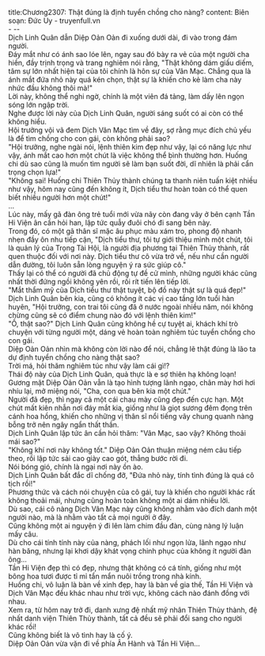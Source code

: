 title:Chương2307: Thật đúng là định tuyển chồng cho nàng?
content:
Biên soạn: Đức Uy - truyenfull.vn<br>- --<br>Dịch Linh Quân dẫn Diệp Oản Oản đi xuống dưới dài, đi vào trong đám người.<br>Đáy mắt như có ánh sao lóe lên, ngay sau đó bày ra vẻ của một người cha hiền, đầy trịnh trọng và trang nghiêm nói rằng, "Thật không dám giấu diếm, tâm sự lớn nhất hiện tại của tôi chính là hôn sự của Vân Mạc. Chẳng qua là ánh mắt đứa nhỏ này quá kén chọn, thật sự là khiến cho kẻ làm cha này nhức đầu không thôi mà!"<br>Lời này, không thể nghi ngờ, chính là một viên đá tảng, làm dấy lên ngọn sóng lớn ngập trời.<br>Nghe được lời này của Dịch Linh Quân, người sáng suốt có ai còn có thể không hiểu.<br>Hội trưởng vội vã đem Dịch Vân Mạc tìm về đây, sợ rằng mục đích chủ yếu là để tìm chồng cho con gái, còn không phải sao?<br>"Hội trưởng, nghe ngài nói, lệnh thiên kim đẹp như vậy, lại có năng lực như vậy, ánh mắt cao hơn một chút là việc không thể bình thường hơn. Huống chi dù sao cũng là muốn tìm người sẽ làm bạn suốt đời, dĩ nhiên là phải cẩn trọng chọn lựa!"<br>"Không sai! Huống chi Thiên Thủy thành chúng ta thanh niên tuấn kiệt nhiều như vậy, hôm nay cũng đến không ít, Dịch tiểu thư hoàn toàn có thể quen biết nhiều người hơn một chút!"<br>...<br>Lúc này, mấy gã đàn ông trẻ tuổi mới vừa nãy còn đang vây ở bên cạnh Tần Hi Viện ân cần hỏi han, lập tức quẫy đuôi chó đi sang bên này.<br>Trong đó, có một gã thân sĩ mặc âu phục màu xám tro, phong độ nhanh nhẹn đầy ôn nhu tiếp cận, "Dịch tiểu thư, tôi tự giới thiệu mình một chút, tôi là quản lý của Trọng Tài Hội, là người địa phương tại Thiên Thủy thành, rất quen thuộc đối với nơi này. Dịch tiểu thư cô vừa trở về, nếu như cần người dẫn đường, tôi luôn sẵn lòng nguyện ý ra sức giúp cô."<br>Thấy lại có thể có người đã chủ động tự đề cử mình, những người khác cũng nhất thời đứng ngồi không yên rồi, rối rít tiến lên tiếp lời.<br>"Mắt thẩm mỹ của Dịch tiểu thư thật tuyệt, bộ đồ này thật sự là quá đẹp!"<br>Dịch Linh Quân bên kia, cũng có không ít các vị cao tầng lớn tuổi hàn huyên, "Hội trưởng, con trai tôi cũng đã ở nước ngoài nhiều năm, nói không chừng cũng sẽ có điểm chung nào đó với lệnh thiên kim!"<br>"Ồ, thật sao?" Dịch Linh Quân cũng không hề cự tuyệt ai, khách khí trò chuyện với từng người một, dáng vẻ hoàn toàn nghiêm túc tuyển chồng cho con gái.<br>Diệp Oản Oản nhìn mà không còn lời nào để nói, chẳng lẽ thật đúng là lão ta dự định tuyển chồng cho nàng thật sao?<br>Trời má, hỏi thăm nghiêm túc như vậy làm cái gì!?<br>Thái độ này của Dịch Linh Quân, quả thực là e sợ thiên hạ không loạn!<br>Gương mặt Diệp Oản Oản vẫn là tạo hình tượng lãnh ngạo, chân mày hơi hơi nhíu lại, mở miệng nói, "Cha, con qua bên kia một chút."<br>Người đã đẹp, thì ngay cả một cái chau mày cũng đẹp đến cực hạn. Một chút mất kiên nhẫn nơi đáy mắt kia, giống như là giọt sương đêm đọng trên cánh hoa hồng, khiến cho những vị thân sĩ nổi tiếng vây chung quanh nàng bỗng trở nên ngây ngẩn thất thần.<br>Dịch Linh Quân lập tức ân cần hỏi thăm: "Vân Mạc, sao vậy? Không thoải mái sao?"<br>"Không khí nơi này không tốt." Diệp Oản Oản thuận miệng ném câu tiếp theo, rồi lập tức sải cao giày cao gót, thẳng bước rời đi.<br>Nói bóng gió, chính là ngại nơi này ồn ào.<br>Dịch Linh Quân bất đắc dĩ chống đỡ, "Đứa nhỏ này, tính tình đúng là quá cô tịch rồi!"<br>Phương thức và cách nói chuyện của cô gái, tuy là khiến cho người khác rất không thoải mái, nhưng cũng hoàn toàn không một ai dám nhiều lời.<br>Dù sao, cái cô nàng Dịch Vân Mạc này cũng không nhằm vào đích danh một người nào, mà là nhằm vào tất cả mọi người ở đây.<br>Cũng không một ai nguyện ý đi lên làm chim đầu đàn, cùng nàng lý luận mấy câu.<br>Dù cho cái tính tính này của nàng, phách lối như ngọn lửa, lãnh ngạo như hàn băng, nhưng lại khơi dậy khát vọng chinh phục của không ít người đàn ông...<br>Tần Hi Viện đẹp thì có đẹp, nhưng thật không có cá tính, giống như một bông hoa tươi được tỉ mỉ tẩn mẩn nuôi trồng trong nhà kính.<br>Huống chi, vô luận là bàn về xinh đẹp, hay là bàn về gia thế, Tần Hi Viện và Dịch Vân Mạc đều khác nhau như trời vực, không cách nào đánh đồng với nhau.<br>Xem ra, từ hôm nay trở đi, danh xưng đệ nhất mỹ nhân Thiên Thủy thành, đệ nhất danh viện Thiên Thủy thành, tất cả đều sẽ phải đổi sang cho người khác rồi!<br>Cũng không biết là vô tình hay là cố ý.<br>Diệp Oản Oản vừa vặn đi về phía Ân Hành và Tần Hi Viện...